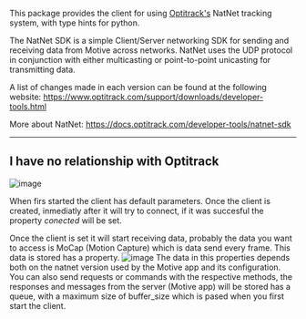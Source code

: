 This package provides the client for using [Optitrack's](https://optitrack.com/) NatNet tracking system, with type hints for python.

The NatNet SDK is a simple Client/Server networking SDK for sending and receiving
data from Motive across networks.  NatNet uses the UDP protocol in conjunction
with either multicasting or point-to-point unicasting for transmitting data.

A list of changes made in each version can be found at the following website: https://www.optitrack.com/support/downloads/developer-tools.html

More about NatNet: https://docs.optitrack.com/developer-tools/natnet-sdk

---
I have no relationship with Optitrack
---
![image](https://github.com/IgnaciodelaTorreArias/natnet-client/assets/91571670/ca288adb-9b39-4f49-9012-5f3a3a5b8300)

When firs started the client has default parameters.
Once the client is created, inmediatly after it will try to connect, if it was succesful the property *conected* will be set.

Once the client is set it will start receiving data, probably the data you want to access is MoCap (Motion Capture) which is data send every frame. This data is stored has a property.
![image](https://github.com/IgnaciodelaTorreArias/natnet-client/assets/91571670/15bf36e3-7443-46d8-8175-cadd251901d1)
The data in this properties depends both on the natnet version used by the Motive app and its configuration.
You can also send requests or commands with the respective methods, the responses and messages from the server (Motive app) will be stored has a queue, with a maximum size of buffer_size which is pased when you first start the client.
